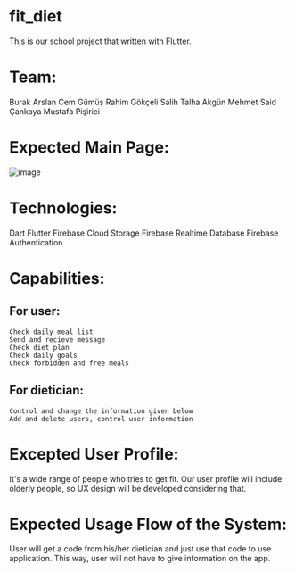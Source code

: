 # fit_diet
This is our school project that written with Flutter. 

# Team:
Burak Arslan
Cem Gümüş
Rahim Gökçeli
Salih Talha Akgün
Mehmet Said Çankaya
Mustafa Pişirici

# Expected Main Page:
![image](https://user-images.githubusercontent.com/47334156/139575315-3715f817-9582-449c-8880-cd34abb48dbb.png)

# Technologies:
Dart
Flutter
Firebase Cloud Storage
Firebase Realtime Database
Firebase Authentication

# Capabilities:

  ## For user:
    Check daily meal list
    Send and recieve message
    Check diet plan
    Check daily goals
    Check forbidden and free meals
   
  ## For dietician:
    Control and change the information given below
    Add and delete users, control user information

# Excepted User Profile:
  It's a wide range of people who tries to get fit. Our user profile will include olderly people, so UX design will be developed considering that.

# Expected Usage Flow of the System:
  User will get a code from his/her dietician and just use that code to use application. This way, user will not have to give information on the app.
